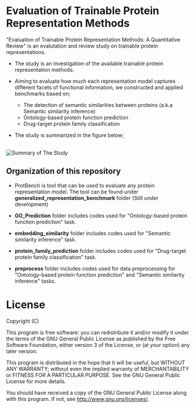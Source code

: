 # Evaluation of Trainable Protein Representation Methods
"Evaluation of Trainable Protein Representation Methods: A Quantitative Review" is an evalutation and review study on trainable protein representations.

- The study is an investigation of the available trainable protein representation methods.

- Aiming to evaluate how much each representation model captures different facets of functional information, we constructed and applied benchmarks based on;
  - The detection of semantic similarities between proteins (a.k.a Semantic similarity inference)
  - Ontology-based protein function prediction
  - Drug-target protein family classification

- The study is summarized in the figure below;<br/><br/> 
 
 ![Summary of The Study](https://github.com/serbulent/TrainableRepresentationAnalysis/blob/master/study_summary.png)

## Organization of this repository

- ProtBench is tool that can be used to evaluate any protein representation model. The tool can be found under 
**generalized_representation_benchmark** folder (Still under development)

- **GO_Prediction** folder includes codes used for "Ontology-based protein function prediction" task.

- **embedding_similarity** folder includes codes used for "Semantic similarity inference" task.

- **protein_family_prediction** folder includes codes used for "Drug-target protein family classification" task.

- **preprocess** folder includes codes used for data preprocessing for "Ontology-based protein function prediction" and "Semantic similarity inference" tasks.

# License

Copyright (C)

This program is free software: you can redistribute it and/or modify it under the terms of the GNU General Public License as published by the Free Software Foundation, either version 3 of the License, or (at your option) any later version.

This program is distributed in the hope that it will be useful, but WITHOUT ANY WARRANTY; without even the implied warranty of MERCHANTABILITY or FITNESS FOR A PARTICULAR PURPOSE. See the GNU General Public License for more details.

You should have received a copy of the GNU General Public License along with this program. If not, see http://www.gnu.org/licenses/.
